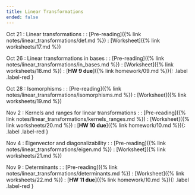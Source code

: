 ```yaml
---
title: Linear Transformations
ended: false
---
```


Oct 21
: Linear transformations 
  : 
: [Pre-reading]({% link notes/linear_transformations/def.md %})
: [Worksheet]({% link worksheets/17.md %})

Oct 26
: Linear transformations in bases
  : 
: [Pre-reading]({% link notes/linear_transformations/in_bases.md %})
: [Worksheet]({% link worksheets/18.md %})
: [**HW 9 due**]({% link homework/09.md %}){: .label .label-red }

Oct 28
: Isomorphisms
  : 
: [Pre-reading]({% link notes/linear_transformations/isomorphisms.md %})
: [Worksheet]({% link worksheets/19.md %})

Nov 2
: Kernels and ranges for linear transformations
  : 
: [Pre-reading]({% link notes/linear_transformations/kernels_ranges.md %})
: [Worksheet]({% link worksheets/20.md %})
: [**HW 10 due**]({% link homework/10.md %}){: .label .label-red }

Nov 4
: Eigenvector and diagonalizability
  : 
: [Pre-reading]({% link notes/linear_transformations/eigen.md %})
: [Worksheet]({% link worksheets/21.md %})

Nov 9
: Determinants
  : 
: [Pre-reading]({% link notes/linear_transformations/determinants.md %})
: [Worksheet]({% link worksheets/22.md %})
: [**HW 11 due**]({% link homework/10.md %}){: .label .label-red }
